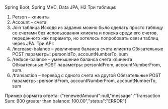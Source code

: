 Spring Boot, Spring MVC, Data JPA, H2
Три таблицы:
1.	Person – клиенты
2.	Account – счета
3.	Join таблица
Исходя из задания можно было сделать просто таблицу со счетами без использования клиента и поиска среди его счетов, переданного как параметр, но хотелось попробовать связи таблиц через JPA.
Три API:
1.	/increase-balance – увеличение баланса счета клиента
Обязательные POST параметры: personIdTo, accountNumberTo, sum
2.	/reduce-balance – уменьшение баланса счета клинента
Обязательные POST параметры: personIdFrom, accountNumberFrom, sum.
3.	/transaction – перевод с одного счета на другой
Обязательные POST параметры: personIdFrom, accountNumberFrom, accountNumberTo, sum


Пример формата ответа: {"renewedAmount":null,"message":"Transaction Sum: 900 greater than balance: 100.00","status":"ERROR"}

